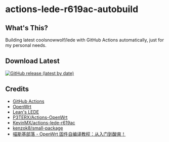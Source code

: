 # actions-lede-r619ac-autobuild

## What's This?
Building latest coolsnowwolf/lede with GitHub Actions automatically, just for my personal needs.

## Download Latest
[![GitHub release (latest by date)](https://img.shields.io/github/v/release/SuperLangdon/actions-lede-r619ac-autobuild?style=for-the-badge&label=Download)](https://github.com/SuperLangdon/actions-lede-r619ac-autobuild)
## Credits
- [GitHub Actions](https://github.com/features/actions)
- [OpenWrt](https://github.com/openwrt/openwrt)
- [Lean's LEDE](https://github.com/coolsnowwolf/lede)
- [P3TERX/Actions-OpenWrt](https://github.com/P3TERX/Actions-OpenWrt)
- [KevinMX/actions-lede-r619ac](https://github.com/KevinMX/actions-lede-r619ac)
- [kenzok8/small-package](https://github.com/kenzok8/small-package)
- [喵斯基部落 - OpenWrt 固件自编译教程：从入门到酸爽！ ](https://www.moewah.com/archives/4003.html)
